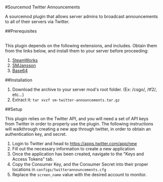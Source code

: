 #Sourcemod Twitter Announcements

A sourcemod plugin that allows server admins to broadcast announcements to all of their servers via Twitter.

##Prerequisites

<br>
This plugin depends on the following extensions, and includes. Obtain them from the links below, and install them to your server before proceeding:

1. [SteamWorks](https://forums.alliedmods.net/showthread.php?t=229556)
2. [SMJansson](https://forums.alliedmods.net/showthread.php?t=184604)
3. [Base64](https://forums.alliedmods.net/showthread.php?t=101764)

##Installation

1. Download the archive to your server mod's root folder. (Ex: /csgo/, /tf2/, etc...)
2. Extract it: `tar xvzf sm-twitter-announcements.tar.gz` 


##Setup

This plugin relies on the Twitter API, and you will need a set of API keys from Twitter in order to properly use the plugin. The following instructions will walkthrough creating a new app through twitter, in order to obtain an authentication key, and secret.

1. Login to Twitter and head to https://apps.twitter.com/app/new
2. Fill out the necessary information to create a new application
3. Once the application has been created, navigate to the "Keys and Access Tokens" tab.
4. Copy the Consumer Key, and the Consumer Secret into their proper locations in `configs/twitterannouncements.cfg`
5. Replace the `screen_name` value with the desired account to monitor.